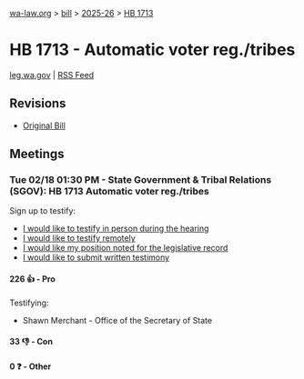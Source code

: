 [wa-law.org](/) > [bill](/bill/) > [2025-26](/bill/2025-26/) > [HB 1713](/bill/2025-26/hb/1713/)

# HB 1713 - Automatic voter reg./tribes
[leg.wa.gov](https://app.leg.wa.gov/billsummary?BillNumber=1713&Year=2025&Initiative=false) | [RSS Feed](./rss.xml)

## Revisions
* [Original Bill](1/)

## Meetings
### Tue 02/18 01:30 PM - State Government & Tribal Relations (SGOV): HB 1713 Automatic voter reg./tribes
Sign up to testify:
* [I would like to testify in person during the hearing](https://app.leg.wa.gov/csi/Testifier/Add?chamber=House&mId=32850&aId=164141&caId=25962&tId=1)
* [I would like to testify remotely](https://app.leg.wa.gov/csi/Testifier/Add?chamber=House&mId=32850&aId=164141&caId=25962&tId=2)
* [I would like my position noted for the legislative record](https://app.leg.wa.gov/csi/Testifier/Add?chamber=House&mId=32850&aId=164141&caId=25962&tId=3)
* [I would like to submit written testimony](https://app.leg.wa.gov/csi/Testifier/Add?chamber=House&mId=32850&aId=164141&caId=25962&tId=4)

#### 226 👍 - Pro
Testifying:
* Shawn Merchant - Office of the Secretary of State

#### 33 👎 - Con

#### 0 ❓ - Other
